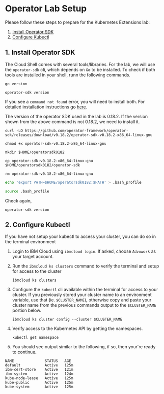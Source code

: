 # Operator Lab Setup

Please follow these steps to prepare for the Kubernetes Extensions lab:

1. [Install Operator SDK](#2-install-operator-sdk)
1. [Configure Kubectl](#3-configure-kubectl)

## 1. Install Operator SDK

The Cloud Shell comes with several tools/libraries. For the lab, we will use the `operator-sdk` cli, which depends on `Go` to be installed. To check if both tools are installed in your shell, runn the following commands.

```shell
go version
```

```shell
operator-sdk version
```

If you see a `command not found` error, you will need to install both. For detailed installation instructions go [here](https://sdk.operatorframework.io/docs/install-operator-sdk/).

The version of the operator SDK used in the lab is 0.18.2. If the version shown from the above command is not 0.18.2, we need to install it.

```shell
curl -LO https://github.com/operator-framework/operator-sdk/releases/download/v0.18.2/operator-sdk-v0.18.2-x86_64-linux-gnu
```

```shell
chmod +x operator-sdk-v0.18.2-x86_64-linux-gnu
```

```shell
mkdir $HOME/operatorsdk0182
```

```shell
cp operator-sdk-v0.18.2-x86_64-linux-gnu $HOME/operatorsdk0182/operator-sdk
```

```shell
rm operator-sdk-v0.18.2-x86_64-linux-gnu
```

```sh
echo 'export PATH=$HOME/operatorsdk0182:$PATH' > .bash_profile
```

```sh
source .bash_profile
```

Check again,
```shell
operator-sdk version
```

## 2. Configure Kubectl

If you have not setup your kubectl to access your cluster, you can do so in the terminal environment

1. Login to IBM Cloud using `ibmcloud login`. If asked, choose `Advowork` as your target account.

1. Run the `ibmcloud ks clusters` command to verify the terminal and setup for access to the cluster

   ```shell
   ibmcloud ks clusters
   ```

1. Configure the `kubectl` cli available within the terminal for access to your cluster. If you previously stored your cluster name to an environment variable, use that (ie. `$CLUSTER_NAME`), otherwise copy and paste your cluster name from the previous commands output to the `$CLUSTER_NAME` portion below.

   ```shell
   ibmcloud ks cluster config --cluster $CLUSTER_NAME
   ```

1. Verify access to the Kubernetes API by getting the namespaces.

   ```shell
   kubectl get namespace
   ```

1. You should see output similar to the following, if so, then your're ready to continue.

```text
NAME              STATUS   AGE
default           Active   125m
ibm-cert-store    Active   121m
ibm-system        Active   124m
kube-node-lease   Active   125m
kube-public       Active   125m
kube-system       Active   125m
```
